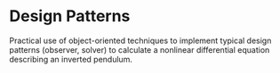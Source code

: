# Design Patterns
 Practical use of object-oriented techniques to implement typical design patterns (observer, solver) to calculate a nonlinear differential equation describing an inverted pendulum.
